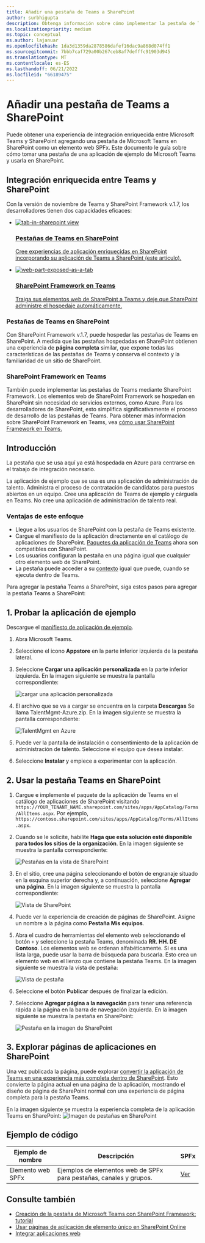 ```yaml
---
title: Añadir una pestaña de Teams a SharePoint
author: surbhigupta
description: Obtenga información sobre cómo implementar la pestaña de Teams existente en SharePoint como un elemento web de SharePoint Framework mediante ejemplos de código.
ms.localizationpriority: medium
ms.topic: conceptual
ms.author: lajanuar
ms.openlocfilehash: 1da3d1359da2878586dafef16dac9a868d074ff1
ms.sourcegitcommit: 7bbb7caf729a00b267ceb8af7defffc91903d945
ms.translationtype: MT
ms.contentlocale: es-ES
ms.lasthandoff: 06/21/2022
ms.locfileid: "66189475"
---
```

# <a name="add-teams-tab-to-sharepoint"></a>Añadir una pestaña de Teams a SharePoint

Puede obtener una experiencia de integración enriquecida entre Microsoft Teams y SharePoint agregando una pestaña de Microsoft Teams en SharePoint como un elemento web SPFx. Este documento le guía sobre cómo tomar una pestaña de una aplicación de ejemplo de Microsoft Teams y usarla en SharePoint.

## <a name="rich-integration-between-teams-and-sharepoint"></a>Integración enriquecida entre Teams y SharePoint

Con la versión de noviembre de Teams y SharePoint Framework v.1.7, los desarrolladores tienen dos capacidades eficaces:

<ul  class="panelContent cardsC">
<li>
    <a href="#introduction">
        <div class="cardSize">
            <div class="cardPadding">
                <div class="card">
                    <div class="cardImageOuter">
                        <div class="cardImage bgdAccent1">
                            <img src="~/assets/images/tabs/tabs-in-sharepoint/image084.png" alt="tab-in-sharepoint view"/>
                        </div>
                    </div>
                    <div class="cardText">
                        <h3>Pestañas de Teams en SharePoint</h3>
                        <p>Cree experiencias de aplicación enriquecidas en SharePoint incorporando su aplicación de Teams a SharePoint (este artículo).</p>
                    </div>
                </div>
            </div>
        </div>
    </a>
</li>
<li>
    <a href="/sharepoint/dev/spfx/web-parts/get-started/using-web-part-as-ms-teams-tab">
        <div class="cardSize">
            <div class="cardPadding">
                <div class="card">
                    <div class="cardImageOuter">
                        <div class="cardImage bgdAccent1">
                            <img src="~/assets/images/tabs/tabs-in-sharepoint/SharePoint-web-part-exposed-as-a-Tab-in-Microsoft-Teams.png" alt="web-part-exposed-as-a-tab" />
                        </div>
                    </div>
                    <div class="cardText">
                        <h3>SharePoint Framework en Teams</h3>
                        <p>Traiga sus elementos web de SharePoint a Teams y deje que SharePoint administre el hospedaje automáticamente.</p>
                    </div>
                </div>
            </div>
        </div>
    </a>
</li>
</ul>

### <a name="teams-tabs-in-sharepoint"></a>Pestañas de Teams en SharePoint

Con SharePoint Framework v.1.7, puede hospedar las pestañas de Teams en SharePoint. A medida que las pestañas hospedadas en SharePoint obtienen una experiencia de **página completa** similar, que expone todas las características de las pestañas de Teams y conserva el contexto y la familiaridad de un sitio de SharePoint.

### <a name="sharepoint-framework-in-teams"></a>SharePoint Framework en Teams

También puede implementar las pestañas de Teams mediante SharePoint Framework. Los elementos web de SharePoint Framework se hospedan en SharePoint sin necesidad de servicios externos, como Azure. Para los desarrolladores de SharePoint, esto simplifica significativamente el proceso de desarrollo de las pestañas de Teams. Para obtener más información sobre SharePoint Framework en Teams, vea [cómo usar SharePoint Framework en Teams.](/sharepoint/dev/spfx/web-parts/get-started/using-web-part-as-ms-teams-tab)

## <a name="introduction"></a>Introducción

La pestaña que se usa aquí ya está hospedada en Azure para centrarse en el trabajo de integración necesario.

La aplicación de ejemplo que se usa es una aplicación de administración de talento. Administra el proceso de contratación de candidatos para puestos abiertos en un equipo. Cree una aplicación de Teams de ejemplo y cárguela en Teams. No cree una aplicación de administración de talento real.

### <a name="benefits-of-this-approach"></a>Ventajas de este enfoque

* Llegue a los usuarios de SharePoint con la pestaña de Teams existente.
* Cargue el manifiesto de la aplicación directamente en el catálogo de aplicaciones de SharePoint. [Paquetes da aplicación de Teams](~/concepts/build-and-test/apps-package.md) ahora son compatibles con SharePoint.
* Los usuarios configuran la pestaña en una página igual que cualquier otro elemento web de SharePoint.
* La pestaña puede acceder a su [contexto](~/tabs/how-to/access-teams-context.md) igual que puede, cuando se ejecuta dentro de Teams.

Para agregar la pestaña Teams a SharePoint, siga estos pasos para agregar la pestaña Teams a SharePoint:

## <a name="1-test-the-sample-app"></a>1. Probar la aplicación de ejemplo

Descargue el [manifiesto de aplicación de ejemplo](https://github.com/MicrosoftDocs/msteams-docs/raw/master/msteams-platform/assets/downloads/TalentMgmt-Azure.zip).

1. Abra Microsoft Teams.
1. Seleccione el icono **Appstore** en la parte inferior izquierda de la pestaña lateral.
1. Seleccione **Cargar una aplicación personalizada** en la parte inferior izquierda. En la imagen siguiente se muestra la pantalla correspondiente:  

    ![cargar una aplicación personalizada](~/assets/images/tabs/tabs-in-sharepoint/upload-custom-app.png)

1. El archivo que se va a cargar se encuentra en la carpeta **Descargas** Se llama TalentMgmt-Azure.zip. En la imagen siguiente se muestra la pantalla correspondiente:

    ![TalentMgmt en Azure](~/assets/images/tabs/tabs-in-sharepoint/talentmgmt-azure.png)

1. Puede ver la pantalla de instalación o consentimiento de la aplicación de administración de talento. Seleccione el equipo que desea instalar.
1. Seleccione **Instalar** y empiece a experimentar con la aplicación.

## <a name="2-use-teams-tab-in-sharepoint"></a>2. Usar la pestaña Teams en SharePoint

1. Cargue e implemente el paquete de la aplicación de Teams en el catálogo de aplicaciones de SharePoint visitando `https://YOUR_TENANT_NAME.sharepoint.com/sites/apps/AppCatalog/Forms/AllItems.aspx`. Por ejemplo, `https://contoso.sharepoint.com/sites/apps/AppCatalog/Forms/AllItems.aspx`.

1. Cuando se le solicite, habilite **Haga que esta solución esté disponible para todos los sitios de la organización**.
En la imagen siguiente se muestra la pantalla correspondiente:

   ![Pestañas en la vista de SharePoint](~/assets/images/tabs/tabs-in-sharepoint/image065.png)

1. En el sitio, cree una página seleccionando el botón de engranaje situado en la esquina superior derecha y, a continuación, seleccione **Agregar una página**.
En la imagen siguiente se muestra la pantalla correspondiente:

   ![Vista de SharePoint](~/assets/images/tabs/tabs-in-sharepoint/image066.png)

1. Puede ver la experiencia de creación de páginas de SharePoint. Asigne un nombre a la página como **Pestaña Mis equipos**.

1. Abra el cuadro de herramientas del elemento web seleccionando el botón `+` y seleccione la pestaña Teams, denominada **RR. HH. DE Contoso**. Los elementos web se ordenan alfabéticamente. Si es una lista larga, puede usar la barra de búsqueda para buscarla. Esto crea un elemento web en el lienzo que contiene la pestaña Teams. En la imagen siguiente se muestra la vista de pestaña:

   ![Vista de pestaña](~/assets/images/tabs/tabs-in-sharepoint/image071.png)

1. Seleccione el botón **Publicar** después de finalizar la edición.

1. Seleccione **Agregar página a la navegación** para tener una referencia rápida a la página en la barra de navegación izquierda.
En la imagen siguiente se muestra la pestaña en SharePoint:

   ![Pestaña en la imagen de SharePoint](~/assets/images/tabs/tabs-in-sharepoint/image073.png)

## <a name="3-explore-app-pages-in-sharepoint"></a>3. Explorar páginas de aplicaciones en SharePoint

Una vez publicada la página, puede explorar [convertir la aplicación de Teams en una experiencia más completa dentro de SharePoint](/sharepoint/dev/spfx/web-parts/single-part-app-pages). Esto convierte la página actual en una página de la aplicación, mostrando el diseño de página de SharePoint normal con una experiencia de página completa para la pestaña Teams.

En la imagen siguiente se muestra la experiencia completa de la aplicación Teams en SharePoint: ![Imagen de pestañas en SharePoint](~/assets/images/tabs/tabs-in-sharepoint/image085.png)

## <a name="code-sample"></a>Ejemplo de código

| **Ejemplo de nombre** | **Descripción** | **SPFx** |
|-----------------|-----------------|----------|
| Elemento web SPFx | Ejemplos de elementos web de SPFx para pestañas, canales y grupos. | [Ver](https://github.com/OfficeDev/Microsoft-Teams-Samples/tree/main/samples/tab-channel-group/spfx)

## <a name="see-also"></a>Consulte también

* [Creación de la pestaña de Microsoft Teams con SharePoint Framework: tutorial](/sharepoint/dev/spfx/web-parts/get-started/using-web-part-as-ms-teams-tab)
* [Usar páginas de aplicación de elemento único en SharePoint Online](/sharepoint/dev/spfx/web-parts/single-part-app-pages)
* [Integrar aplicaciones web](~/samples/integrate-web-apps-overview.md)

